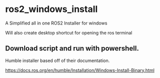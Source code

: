 # ros2_windows_install
A Simplified all in one ROS2 Installer for windows

Will also create desktop shortcut for opening the ros terminal

## Download script and run with powershell.
Humble installer based off of their documentation.

https://docs.ros.org/en/humble/Installation/Windows-Install-Binary.html

